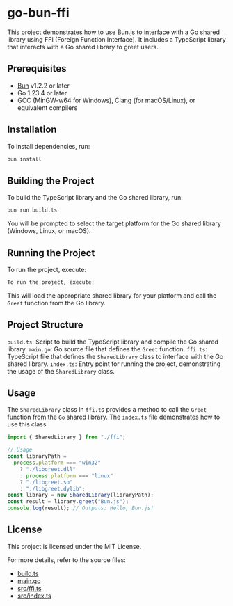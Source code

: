 # go-bun-ffi

This project demonstrates how to use Bun.js to interface with a Go shared library using FFI (Foreign Function Interface). It includes a TypeScript library that interacts with a Go shared library to greet users.

## Prerequisites

- [Bun](https://bun.sh) v1.2.2 or later
- Go 1.23.4 or later
- GCC (MinGW-w64 for Windows), Clang (for macOS/Linux), or equivalent compilers

## Installation

To install dependencies, run:

```bash
bun install
```

## Building the Project

To build the TypeScript library and the Go shared library, run:

```bash
bun run build.ts
```

You will be prompted to select the target platform for the Go shared library (Windows, Linux, or macOS).

## Running the Project

To run the project, execute:

```bash
To run the project, execute:
```

This will load the appropriate shared library for your platform and call the `Greet` function from the Go library.

## Project Structure

`build.ts`: Script to build the TypeScript library and compile the Go shared library.
`main.go`: Go source file that defines the `Greet` function.
`ffi.ts`: TypeScript file that defines the `SharedLibrary` class to interface with the Go shared library.
`index.ts`: Entry point for running the project, demonstrating the usage of the `SharedLibrary` class.

## Usage

The `SharedLibrary` class in `ffi.t`s provides a method to call the `Greet` function from the `Go` shared library. The `index.ts` file demonstrates how to use this class:

```ts
import { SharedLibrary } from "./ffi";

// Usage
const libraryPath =
  process.platform === "win32"
    ? "./libgreet.dll"
    : process.platform === "linux"
    ? "./libgreet.so"
    : "./libgreet.dylib";
const library = new SharedLibrary(libraryPath);
const result = library.greet("Bun.js");
console.log(result); // Outputs: Hello, Bun.js!
```

## License

This project is licensed under the MIT License.

For more details, refer to the source files:

- [build.ts](build.ts)
- [main.go](main.go)
- [src/ffi.ts](src/ffi.ts)
- [src/index.ts](src/index.ts)
